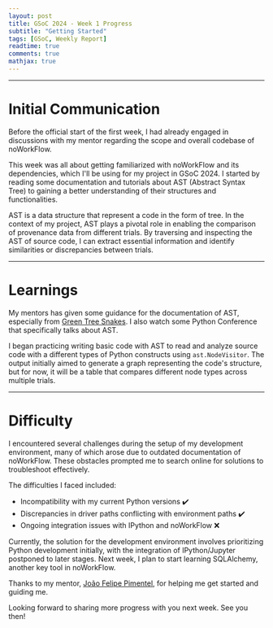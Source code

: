 ```yaml
---
layout: post
title: GSoC 2024 - Week 1 Progress
subtitle: "Getting Started"
tags: [GSoC, Weekly Report]
readtime: true
comments: true
mathjax: true
---
```



---

# Initial Communication

Before the official start of the first week, I had already engaged in discussions with my mentor regarding the scope and overall codebase of noWorkFlow. 

This week was all about getting familiarized with noWorkFlow and its dependencies, which I'll be using for my project in GSoC 2024. 
I started by reading some documentation and tutorials about AST (Abstract Syntax Tree) to gaining a better understanding of their structures and functionalities.

AST is a data structure that represent a code in the form of tree.  In the context of my project, AST plays a pivotal role in enabling the comparison of provenance data from different trials. 
By traversing and inspecting the AST of source code, I can extract essential information and identify similarities or discrepancies between trials.

---

# Learnings

My mentors has given some guidance for the documentation of AST, especially from [Green Tree Snakes](https://greentreesnakes.readthedocs.io/en/latest/). I also watch some Python Conference that specifically
talks about AST.

I began practicing writing basic code with AST to read and analyze source code with a different types of Python constructs using ``ast.NodeVisitor``. The output initially aimed to generate a graph representing the code's structure, but for now, it will be a table that compares different node types across multiple trials.

---

# Difficulty

I encountered several challenges during the setup of my development environment, many of which arose due to outdated documentation of noWorkFlow. 
These obstacles prompted me to search online for solutions to troubleshoot effectively.

The difficulties I faced included:

- Incompatibility with my current Python versions ✔️
- Discrepancies in driver paths conflicting with environment paths ✔️
- Ongoing integration issues with IPython and noWorkFlow ❌

Currently, the solution for the development environment involves prioritizing Python development initially, with the integration of IPython/Jupyter postponed to later stages.
Next week, I plan to start learning SQLAlchemy, another key tool in noWorkFlow.

Thanks to my mentor, [João Felipe Pimentel](https://github.com/JoaoFelipe), for helping me get started and guiding me.

Looking forward to sharing more progress with you next week. See you then!
